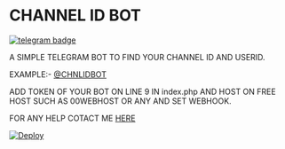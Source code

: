 # CHANNEL ID BOT

[![telegram badge](https://img.shields.io/badge/Chnlidbot-30302f?style=flat&logo=telegram)](https://t.me/chnlidbot)


A SIMPLE TELEGRAM BOT TO FIND YOUR CHANNEL ID AND USERID.

EXAMPLE:- [@CHNLIDBOT](https://t.me/chnlidbot)

ADD TOKEN OF YOUR BOT ON LINE 9 IN index.php AND HOST ON FREE HOST SUCH AS 00WEBHOST OR ANY AND SET WEBHOOK.

FOR ANY HELP COTACT ME [HERE](https://t.me/induschats)


[![Deploy](https://www.herokucdn.com/deploy/button.svg)](https://www.heroku.com/deploy?template=https://github.com/ninja8bpyt/chnlidbot)
